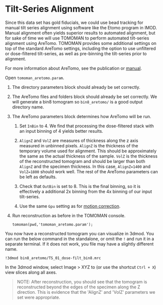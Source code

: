 # Tilt-Series Alignment

Since this data set has gold fiducials, we could use bead tracking for manual tilt series alignment using software like the Etomo program in IMOD.
Manual alignment often yields superior results to automated alignment, but for sake of time we will use TOMOMAN to perform automated tilt-series alignment using AreTomo.
TOMOMAN provides some additional settings on top of the standard AreTomo settings, including the option to use unfiltered or dose-filtered tilt-series, as well as pre-binning the tilt-series prior to alignment.

For more information about AreTomo, see the publication or [manual](https://gensoft.pasteur.fr/docs/AreTomo/1.3.4/AreTomoManual_1.3.0_09292022.pdf).

Open `tomoman_aretomo.param`.

1. The directory parameters block should already be set correctly.

2. The AreTomo files and folders block should already be set correctly. We will generate a bin8 tomogram so `bin8_aretomo/` is a good output directory name.

3. The AreTomo parameters block determines how AreTomo will be run.

    1. Set `InBin` to 4.
    We find that processing the dose-filtered stack with an input binning of 4 yields better results.

    2. `AlignZ` and `VolZ` are measures of thickness along the z axis measured in unbinned pixels.
    `AlignZ` is the thickness of the temporary volume used for alignment.
    This should be approximately the same as the actual thickness of the sample.
    `VolZ` is the thickness of the reconstructed tomogram and should be larger than both `AlignZ` and the specimen thickness.
    In this case, `AlignZ=1400` and `VolZ=1800` should work well.
    The rest of the AreTomo parameters can be left as defaults.
    

    4. Check that `OutBin` is set to 8. This is the final binning, so it is effectively a additional 2x binning from the 4x binning of our input tilt-series.

    5. Use the same `Gpu` setting as for [motion correction](preproc.md#making-motion-corrected-stacks).

4. Run reconstruction as before in the TOMOMAN console.

       tomoman(pwd,'tomoman_aretomo.param');

You now have a reconstructed tomogram you can visualize in 3dmod.
You can run the below command in the standalone, or omit the `!` and run it in a separate terminal.
If it does not work, you file may have a slightly different name.

    !3dmod bin8_aretomo/TS_01_dose-filt_bin8.mrc

In the 3dmod window, select Image > XYZ to (or use the shortcut `Ctrl + X`) view slices along all axes.

>NOTE: After reconstruction, you should see that the tomogram is reconstructed beyond the edges of the specimen along the Z direction.
>This is evidence that the 'AlignZ' and 'VolZ' parameters we set were appropriate.

